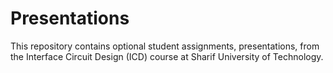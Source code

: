 # Presentations
This repository contains optional student assignments, presentations, from the Interface Circuit Design (ICD) course at Sharif University of Technology.
